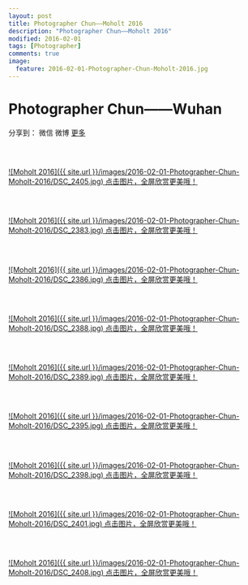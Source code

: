 ```yaml
---
layout: post
title: Photographer Chun——Moholt 2016
description: "Photographer Chun——Moholt 2016"
modified: 2016-02-01
tags: [Photographer]
comments: true
image:
  feature: 2016-02-01-Photographer-Chun-Moholt-2016.jpg
---
```


# Photographer Chun——Wuhan

<div id="ckepop">
<span class="jiathis_txt">分享到：</span>
<a class="jiathis_button_weixin">微信</a>
<a class="jiathis_button_tsina">微博</a>
<a href="http://www.jiathis.com/share?uid=2074997"  class="jiathis jiathis_txt jiathis_separator jtico jtico_jiathis" target="_blank">更多</a></div>
<script type="text/javascript" src="http://v3.jiathis.com/code/jia.js?uid=2074997" charset="utf-8"></script>
<script>
    var jiathis_config={
        data_track_clickback:true,
        summary:"Moholt 2016",
        shortUrl:false,
        hideMore:false
    }
</script>

### &nbsp;

<a href="/images/2016-02-01-Photographer-Chun-Moholt-2016/DSC_2405.jpg"> ![Moholt 2016]({{ site.url }}/images/2016-02-01-Photographer-Chun-Moholt-2016/DSC_2405.jpg) 点击图片，全屏欣赏更美哦！</a>

### &nbsp;

<a href="/images/2016-02-01-Photographer-Chun-Moholt-2016/DSC_2383.jpg"> ![Moholt 2016]({{ site.url }}/images/2016-02-01-Photographer-Chun-Moholt-2016/DSC_2383.jpg) 点击图片，全屏欣赏更美哦！</a>

### &nbsp;

<a href="/images/2016-02-01-Photographer-Chun-Moholt-2016/DSC_2386.jpg"> ![Moholt 2016]({{ site.url }}/images/2016-02-01-Photographer-Chun-Moholt-2016/DSC_2386.jpg) 点击图片，全屏欣赏更美哦！</a>

### &nbsp;

<a href="/images/2016-02-01-Photographer-Chun-Moholt-2016/DSC_2388.jpg"> ![Moholt 2016]({{ site.url }}/images/2016-02-01-Photographer-Chun-Moholt-2016/DSC_2388.jpg) 点击图片，全屏欣赏更美哦！</a>

### &nbsp;

<a href="/images/2016-02-01-Photographer-Chun-Moholt-2016/DSC_2389.jpg"> ![Moholt 2016]({{ site.url }}/images/2016-02-01-Photographer-Chun-Moholt-2016/DSC_2389.jpg) 点击图片，全屏欣赏更美哦！</a>

### &nbsp;

<a href="/images/2016-02-01-Photographer-Chun-Moholt-2016/DSC_2395.jpg"> ![Moholt 2016]({{ site.url }}/images/2016-02-01-Photographer-Chun-Moholt-2016/DSC_2395.jpg) 点击图片，全屏欣赏更美哦！</a>

### &nbsp;

<a href="/images/2016-02-01-Photographer-Chun-Moholt-2016/DSC_2398.jpg"> ![Moholt 2016]({{ site.url }}/images/2016-02-01-Photographer-Chun-Moholt-2016/DSC_2398.jpg) 点击图片，全屏欣赏更美哦！</a>

### &nbsp;

<a href="/images/2016-02-01-Photographer-Chun-Moholt-2016/DSC_2401.jpg"> ![Moholt 2016]({{ site.url }}/images/2016-02-01-Photographer-Chun-Moholt-2016/DSC_2401.jpg) 点击图片，全屏欣赏更美哦！</a>

### &nbsp;

<a href="/images/2016-02-01-Photographer-Chun-Moholt-2016/DSC_2408.jpg"> ![Moholt 2016]({{ site.url }}/images/2016-02-01-Photographer-Chun-Moholt-2016/DSC_2408.jpg) 点击图片，全屏欣赏更美哦！</a>

